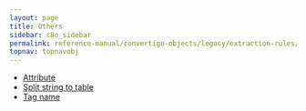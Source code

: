 ```yaml
---
layout: page
title: Others
sidebar: c8o_sidebar
permalink: reference-manual/convertigo-objects/legacy/extraction-rules/others/
topnav: topnavobj
---
```

* [Attribute](attribute/)
* [Split string to table](split-string-to-table/)
* [Tag name](tag-name/)
